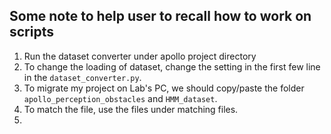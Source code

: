 ## Some note to help user to recall how to work on scripts
1. Run the dataset converter under apollo project directory
2. To change the loading of dataset, change the setting in the first few line in the `dataset_converter.py`.
3. To migrate my project on Lab's PC, we should copy/paste the folder `apollo_perception_obstacles` and `HMM_dataset`.
4. To match the file, use the files under matching files.
5.
